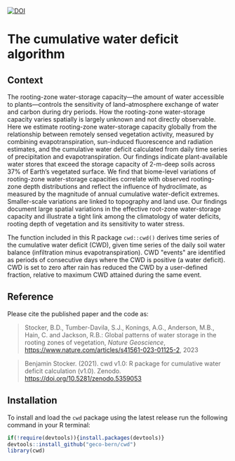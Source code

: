 [![DOI](https://zenodo.org/badge/DOI/10.5281/zenodo.5359053.svg)](https://doi.org/10.5281/zenodo.5359053)

# The cumulative water deficit algorithm

## Context

The rooting-zone water-storage capacity—the amount of water accessible to plants—controls the sensitivity of land–atmosphere exchange of water and carbon during dry periods. How the rooting-zone water-storage capacity varies spatially is largely unknown and not directly observable. Here we estimate rooting-zone water-storage capacity globally from the relationship between remotely sensed vegetation activity, measured by combining evapotranspiration, sun-induced fluorescence and radiation estimates, and the cumulative water deficit calculated from daily time series of precipitation and evapotranspiration. Our findings indicate plant-available water stores that exceed the storage capacity of 2-m-deep soils across 37% of Earth’s vegetated surface. We find that biome-level variations of rooting-zone water-storage capacities correlate with observed rooting-zone depth distributions and reflect the influence of hydroclimate, as measured by the magnitude of annual cumulative water-deficit extremes. Smaller-scale variations are linked to topography and land use. Our findings document large spatial variations in the effective root-zone water-storage capacity and illustrate a tight link among the climatology of water deficits, rooting depth of vegetation and its sensitivity to water stress.

The function included in this R package `cwd::cwd()` derives time series of the cumulative water deficit (CWD), given time series of the daily soil water balance (infiltration minus evapotranspiration). CWD "events" are identified as periods of consecutive days where the CWD is positive (a water deficit). CWD is set to zero after rain has reduced the CWD by a user-defined fraction, relative to maximum CWD attained during the same event.

## Reference

Please cite the published paper and the code as:

> Stocker, B.D., Tumber-Davila, S.J., Konings, A.G., Anderson, M.B., Hain, C. and Jackson, R.B.: Global patterns of water storage in the rooting zones of vegetation, *Nature Geoscience*, https://www.nature.com/articles/s41561-023-01125-2, 2023

> Benjamin Stocker. (2021). cwd v1.0: R package for cumulative water deficit calculation (v1.0). Zenodo. https://doi.org/10.5281/zenodo.5359053

## Installation

To install and load the `cwd` package using the latest release run the following command in your R terminal: 
```r
if(!require(devtools)){install.packages(devtools)}
devtools::install_github("geco-bern/cwd")
library(cwd)
```

